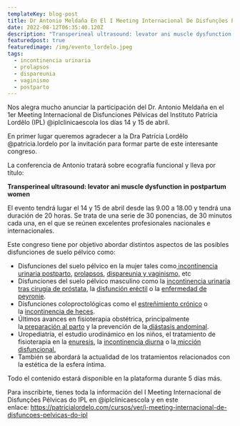 ```yaml
---
templateKey: blog-post
title: Dr Antonio Meldaña En El I Meeting Internacional De Disfunções Pélvicas Do IPL
date: 2022-08-12T06:35:40.120Z
description: "Transperineal ultrasound: levator ani muscle dysfunction in postpartum women"
featuredpost: true
featuredimage: /img/evento_lordelo.jpeg
tags:
  - incontinencia urinaria
  - prolapsos
  - dispareunia
  - vaginismo
  - postparto
---
```

Nos alegra mucho anunciar la participación del Dr. Antonio Meldaña en el 1er Meeting Internacional de Disfunciones Pélvicas del Instituto Patrícia Lordêlo (IPL) @iplclinicaescola los días 14 y 15 de abril.

En primer lugar queremos agradecer a la Dra Patrícia Lordêlo @patricia.lordelo por la invitación para formar parte de este interesante congreso.

La conferencia de Antonio tratará sobre ecografía funcional y lleva por título: 

**Transperineal ultrasound: levator ani muscle dysfunction in postpartum women**

El evento tendrá lugar el 14 y 15 de abril desde las 9.00 a 18.00 y tendrá una duración de 20 horas. Se trata de una serie de 30 ponencias, de 30 minutos cada una, en el que se reúnen excelentes profesionales nacionales e internacionales.

Este congreso tiene por objetivo abordar distintos aspectos de las posibles disfunciones de suelo pélvico como:

* Disfunciones del suelo pélvico en la mujer tales como[ incontinencia urinaria postparto](https://www.fisioterapiasuelopelvico.com/pacientes/mujeres/incontinencia-urinaria), [prolapsos](https://www.fisioterapiasuelopelvico.com/pacientes/mujeres/caida-de-organos), [dispareunia y vaginismo,](https://www.fisioterapiasuelopelvico.com/pacientes/mujeres/vaginismo) etc
* Disfunciones del suelo pélvico masculino como la [incontinencia urinaria tras cirugía de próstata](https://www.fisioterapiasuelopelvico.com/pacientes/hombres/incontinencia-urinaria), la [disfunción eréctil](https://www.fisioterapiasuelopelvico.com/pacientes/hombres/disfuncion-erectil) o la [enfermedad de peyronie](https://www.fisioterapiasuelopelvico.com/pacientes/hombres/enfermedad-peyronie-curvatura-pene-fibrosis-pene).
* Disfunciones coloproctológicas como el [estreñimiento crónico](https://www.fisioterapiasuelopelvico.com/pacientes/mujeres/estrenimiento-mujeres) o la [incontinencia de heces](https://www.fisioterapiasuelopelvico.com/pacientes/mujeres/incontinencia-heces-gases).
* Últimos avances en fisioterapia obstétrica, principalmente la[ preparación al parto](https://www.fisioterapiasuelopelvico.com/pacientes/mujeres/preparacion-al-parto) y la prevención de la[ diástasis andominal](https://www.fisioterapiasuelopelvico.com/pacientes/mujeres/diastasis-abdominal).
* Uropediatría, el estudio urodinámico en los niños, el tratamiento de fisioterapia en la [enuresis](https://www.fisioterapiasuelopelvico.com/pacientes/ninos/enuresis), la [incontinencia diurna](https://www.fisioterapiasuelopelvico.com/pacientes/ninos/incontinencia-urinaria) o la[ micción disfuncional.](https://www.fisioterapiasuelopelvico.com/pacientes/ninos/sindrome-miccion-no-coordinada)
* También se abordará la actualidad de los tratamientos relacionados con la estética de la esfera íntima.

Todo el contenido estará disponible en la plataforma durante 5 días más.

Para inscribirte, tienes toda la información del I Meeting Internacional de Disfunções Pélvicas do IPL en @iplclinicaescola y en este enlace: <https://patricialordelo.com/cursos/ver/i-meeting-internacional-de-disfuncoes-pelvicas-do-ipl>